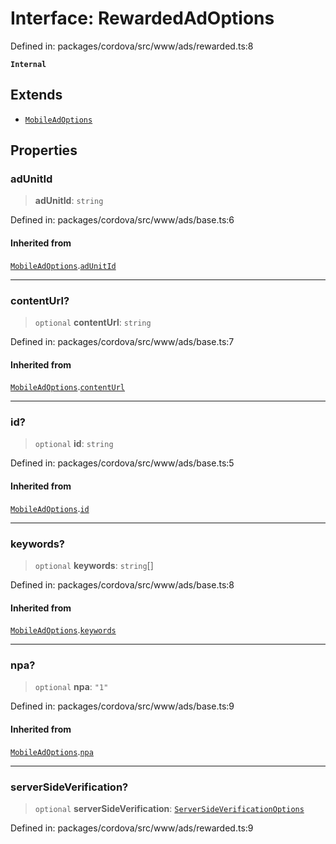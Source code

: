 # Interface: RewardedAdOptions

Defined in: packages/cordova/src/www/ads/rewarded.ts:8

**`Internal`**

## Extends

- [`MobileAdOptions`](../type-aliases/MobileAdOptions.md)

## Properties

### adUnitId

> **adUnitId**: `string`

Defined in: packages/cordova/src/www/ads/base.ts:6

#### Inherited from

[`MobileAdOptions`](../type-aliases/MobileAdOptions.md).[`adUnitId`](../type-aliases/MobileAdOptions.md#adunitid)

***

### contentUrl?

> `optional` **contentUrl**: `string`

Defined in: packages/cordova/src/www/ads/base.ts:7

#### Inherited from

[`MobileAdOptions`](../type-aliases/MobileAdOptions.md).[`contentUrl`](../type-aliases/MobileAdOptions.md#contenturl)

***

### id?

> `optional` **id**: `string`

Defined in: packages/cordova/src/www/ads/base.ts:5

#### Inherited from

[`MobileAdOptions`](../type-aliases/MobileAdOptions.md).[`id`](../type-aliases/MobileAdOptions.md#id)

***

### keywords?

> `optional` **keywords**: `string`[]

Defined in: packages/cordova/src/www/ads/base.ts:8

#### Inherited from

[`MobileAdOptions`](../type-aliases/MobileAdOptions.md).[`keywords`](../type-aliases/MobileAdOptions.md#keywords)

***

### npa?

> `optional` **npa**: `"1"`

Defined in: packages/cordova/src/www/ads/base.ts:9

#### Inherited from

[`MobileAdOptions`](../type-aliases/MobileAdOptions.md).[`npa`](../type-aliases/MobileAdOptions.md#npa)

***

### serverSideVerification?

> `optional` **serverSideVerification**: [`ServerSideVerificationOptions`](ServerSideVerificationOptions.md)

Defined in: packages/cordova/src/www/ads/rewarded.ts:9
